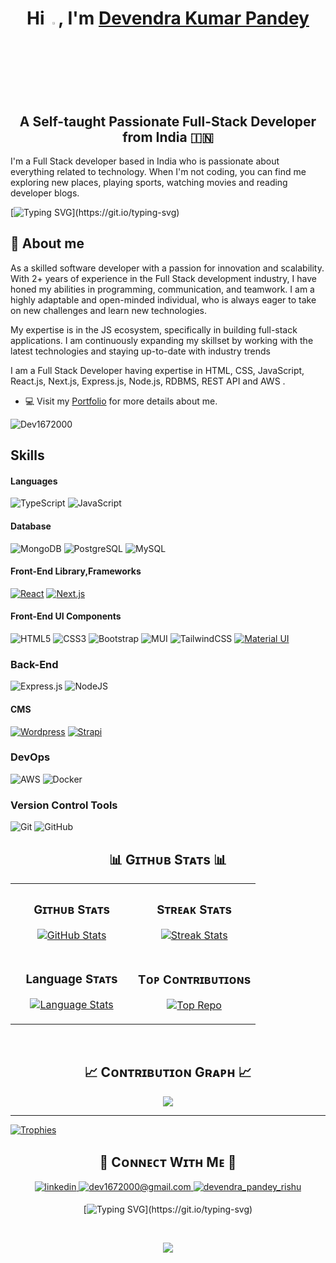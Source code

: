 
<h1 align="center">Hi <a href="https://github.com/Dev1672000"><img src="https://media.giphy.com/media/hvRJCLFzcasrR4ia7z/giphy.gif" width="3%"></a>, 
  I'm <a href="https://github.com/anuraagnagar">Devendra Kumar Pandey </a></h1>
<h2 align="center">A Self-taught Passionate Full-Stack Developer from India 🇮🇳</h2>

I'm a Full Stack developer based in India who is passionate about everything related to technology. When I'm not coding, you can find me exploring new places, playing sports, watching movies and reading developer blogs.


 
[![Typing SVG](https://readme-typing-svg.herokuapp.com?font=Architects+Daughter&color=7AF79A&size=30&lines=Hey!+It's+Devendra+Kumar+Pandey!;I'm+Full-stack+developer.;Let's+connect+and+build+a+better+future+together!;)](https://git.io/typing-svg)


<!-- ## About Me
- Location: Kunda Pratapgarh Uttar Pradesh, India
- Industry Experience: 3+ years
- Education: Bachelor of Technology -->

## 👨 About me

<p> As a skilled software developer with a passion for innovation and scalability. With 2+ years of experience in the Full Stack development industry, I have honed my abilities in programming, communication, and teamwork. I am a highly adaptable and open-minded individual, who is always eager to take on new challenges and learn new technologies.

My expertise is in the JS ecosystem, specifically in building full-stack applications. I am continuously expanding my skillset by working with the latest technologies and staying up-to-date with industry trends </p> 
<p align="left">I am a Full Stack Developer having expertise in HTML, CSS, JavaScript, React.js, Next.js, Express.js, Node.js, RDBMS, REST API and AWS . </p>

- 💻 Visit my [Portfolio](https://devendra-portfolio.onrender.com/) for more details about me.
<p align="left">
  <img src="https://komarev.com/ghpvc/?username=Dev1672000&label=Profile%20views&color=770677&style=for-the-badge&logo=star" alt="Dev1672000" style="padding-right:20px;" />
</p>

## Skills

#### Languages
![TypeScript](https://img.shields.io/badge/typescript-%23007ACC.svg?style=for-the-badge&logo=typescript&logoColor=white)
![JavaScript](https://img.shields.io/badge/javascript-%23323330.svg?style=for-the-badge&logo=javascript&logoColor=%23F7DF1E)

#### Database
![MongoDB](https://img.shields.io/badge/-MongoDB-black?style=flat-square&logo=mongodb)
![PostgreSQL](https://img.shields.io/badge/-PostgreSQL-336791?style=flat-square&logo=postgresql)
![MySQL](https://img.shields.io/badge/-MySQL-black?style=flat-square&logo=mysql)

#### Front-End Library,Frameworks 
[![React](https://img.shields.io/badge/-ReactJs-61DAFB?logo=react&logoColor=white&style=for-the-badge)](https://github.com/raielly)
[![Next.js](https://img.shields.io/badge/next.js-000000?style=for-the-badge&logo=nextdotjs&logoColor=white)](https://github.com/raielly)

#### Front-End UI Components
![HTML5](https://img.shields.io/badge/html5-%23E34F26.svg?style=for-the-badge&logo=html5&logoColor=white)
![CSS3](https://img.shields.io/badge/css3-%231572B6.svg?style=for-the-badge&logo=css3&logoColor=white)
![Bootstrap](https://img.shields.io/badge/bootstrap-%23563D7C.svg?style=for-the-badge&logo=bootstrap&logoColor=white)
![MUI](https://img.shields.io/badge/MUI-%230081CB.svg?style=for-the-badge&logo=mui&logoColor=white)
![TailwindCSS](https://img.shields.io/badge/tailwindcss-%2338B2AC.svg?style=for-the-badge&logo=tailwind-css&logoColor=white)
[![Material UI](https://img.shields.io/badge/Material%20UI-007FFF?style=for-the-badge&logo=mui&logoColor=white)](https://github.com/raielly)

### Back-End 
![Express.js](https://img.shields.io/badge/express.js-%23404d59.svg?style=for-the-badge&logo=express&logoColor=%2361DAFB) 
![NodeJS](https://img.shields.io/badge/node.js-6DA55F?style=for-the-badge&logo=node.js&logoColor=white)

#### CMS
[![Wordpress](https://img.shields.io/badge/Wordpress-21759B?style=for-the-badge&logo=wordpress&logoColor=white)](https://github.com/raielly)
[![Strapi](https://img.shields.io/badge/strapi-2F2E8B?style=for-the-badge&logo=strapi&logoColor=white)](https://github.com/raielly)

### DevOps
![AWS](https://img.shields.io/badge/AWS-%23FF9900.svg?style=for-the-badge&logo=amazon-aws&logoColor=white)
![Docker](https://img.shields.io/badge/Docker-%230db7ed.svg?style=for-the-badge&logo=docker&logoColor=white)

### Version Control Tools
![Git](https://img.shields.io/badge/-Git-black?style=flat-square&logo=git)
![GitHub](https://img.shields.io/badge/-GitHub-181717?style=flat-square&logo=github)


<!--Github stats Table--> 
<h2 align="center">📊 Gɪᴛʜᴜʙ Sᴛᴀᴛs 📊</h2>

<table width="100%">
  <tr>
    <td width="50%">
      <h3 align="center"><strong>Gɪᴛʜᴜʙ Sᴛᴀᴛs</strong></h3>
      <p align="center">
        <a href="https://github.com/Dev1672000">
          <img align="center" src="https://github-readme-stats.vercel.app/api?username=Dev1672000&count_private=true&show_icons=true&theme=nightowl" alt="GitHub Stats" />
        </a>
      </p>
    </td>
    <td width="50%">
      <h3 align="center"><strong>Sᴛʀᴇᴀᴋ Sᴛᴀᴛs</strong></h3>
      <p align="center">
        <a href="https://github.com/Dev1672000">
          <img align="center" src="https://streak-stats.demolab.com?user=Dev1672000&theme=nightowl" alt="Streak Stats" />
        </a>
      </p>
    </td>
  </tr>
  <tr>
   <td width="50%">
      <h3 align="center"><strong>Language Sᴛᴀᴛs</strong></h3>
      <p align="center">
        <a href="https://github.com/Dev1672000">
          <img align="center" src="https://github-readme-stats.vercel.app/api/top-langs/?username=Dev1672000&layout=compact&theme=nightowl&hide_border=true&text_bold=true&hide=Jupyter%20Notebook" alt="Language Stats" />
        </a>
      </p>
    </td>
    <td width="50%">
      <h3 align="center"><strong>Tᴏᴘ Cᴏɴᴛʀɪʙᴜᴛɪᴏɴs</strong></h3>
      <p align="center">
        <a href="https://github.com/Dev1672000">
          <img align="center" src="https://github-contributor-stats.vercel.app/api?username=Dev1672000&limit=3&theme=nightowl&show_owner=true&combine_all_yearly_contributions=true" alt="Top Repo" />
        </a>
      </p>
    </td>
  </tr>
</table>
<br />

<!--Contribution Graph-->
<h2 align="center">📈 Cᴏɴᴛʀɪʙᴜᴛɪᴏɴ Gʀᴀᴘʜ 📈</h2>
<div align="center">
    <img src="https://github-readme-activity-graph.vercel.app/graph?username=Dev1672000&bg_color=011627&color=79d3c3&line=c792ea&point=ffeb95&area=true&hide_border=false" border-radius="15">
</div>

---




[![Trophies](https://github-profile-trophy.vercel.app/?username=Dev1672000&theme=onedark)](https://github.com/ryo-ma/github-profile-trophy)


<!--Contact Section--> 

<h2 align="center">🤝 Cᴏɴɴᴇᴄᴛ Wɪᴛʜ Mᴇ 🤝 </h2>
<div align="center">
 <a href="https://www.linkedin.com/in/devendrakumarpandey/" target="_blank">
<img src=https://img.shields.io/badge/linkedin-%231E77B5.svg?&style=for-the-badge&logo=linkedin&logoColor=white alt=linkedin style="margin-bottom: 5px;" />
</a>
  
<a href="mailto:dev1672000@gmail.com" target="_blank">
<img src="https://img.shields.io/badge/Gmail-D14836?style=for-the-badge&logo=gmail&logoColor=white" alt=dev1672000@gmail.com mail style="margin-bottom: 5px;" />
</a>

<a href="https://www.instagram.com/devendra_pandey_rishu/" target="_blank">
<img src=https://img.shields.io/badge/Instagram-E4405F?style=for-the-badge&logo=instagram&logoColor=white alt=devendra_pandey_rishu Instagram style="margin-bottom: 5px;" />
</a>




[![Typing SVG](https://readme-typing-svg.herokuapp.com?font=Fira+Code&duration=7000&pause=1000&color=27F744&background=672EFF00&width=595&lines=Let's+connect+and+build+a+better+future+together!)](https://git.io/typing-svg)


</div>
<br/>


<!--Footer--> 
<p align="center">
  <img src="https://capsule-render.vercel.app/api?type=waving&color=gradient&height=65&section=footer"/>
</p>
